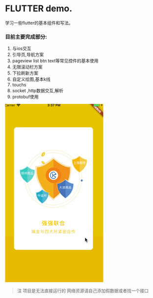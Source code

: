 # FLUTTER demo.  
 学习一些flutter的基本组件和写法。
### 目前主要完成部分:
1. 与ios交互
2. 引导页,导航方案
3. pageview list btn text等常见控件的基本使用
4. 无限滚动栏方案
5. 下拉刷新方案
6. 自定义绘图,基本k线  
7. touchs 
8. socket ,http数据交互,解析 
9. protobuf使用 

![picture1](https://github.com/SOPD/FlutterDemo/blob/master/READMEIMAGES/Flutter.gif?raw=true)
>注  项目是无法直接运行的   网络资源请自己添加假数据或者找一个接口

